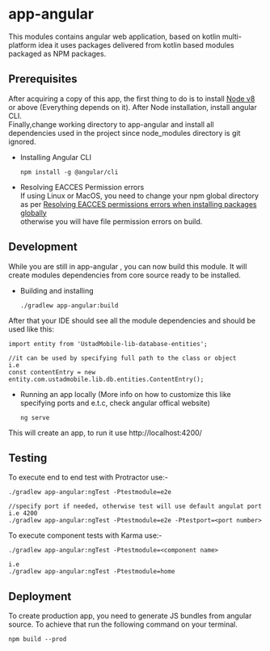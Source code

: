 
# app-angular  
This modules contains angular web application, based on kotlin multi-platform idea it uses packages delivered from kotlin based modules packaged as NPM packages.  
  
## Prerequisites  
After acquiring a copy of this app, the first thing to do is to install [Node v8](https://nodejs.org/en/download/)  or above (Everything depends on it). After Node installation, install angular CLI.   
Finally,change working directory to app-angular and install all dependencies used in the project since node_modules directory is git ignored.   
  
* Installing Angular CLI  
	```  
	npm install -g @angular/cli  
	```  
* Resolving EACCES Permission errors  
If using Linux or MacOS, you need to change your npm global directory as per [Resolving EACCES permissions errors when installing packages globally](https://docs.npmjs.com/resolving-eacces-permissions-errors-when-installing-packages-globally)   
otherwise you will have file permission errors on build.  
  
## Development  
While you are still in app-angular , you can now build this module. It will create modules dependencies from core source ready to be installed.  
  
* Building and installing  
	```  
	./gradlew app-angular:build  
	```  
  
After that your IDE should see all the module dependencies and should be used like this:  
```  
import entity from 'UstadMobile-lib-database-entities';  
  
//it can be used by specifying full path to the class or object  
i.e  
const contentEntry = new entity.com.ustadmobile.lib.db.entities.ContentEntry();  
```  
* Running an app locally (More info on how to customize this like specifying ports and e.t.c, check angular offical website)  
	```  
	ng serve  
	```  
This will create an app, to run it use http://localhost:4200/  

## Testing  
To execute end to end test with Protractor use:-
  
```  
./gradlew app-angular:ngTest -Ptestmodule=e2e 

//specify port if needed, otherwise test will use default angulat port i.e 4200
./gradlew app-angular:ngTest -Ptestmodule=e2e -Ptestport=<port number>
```
To execute component tests with Karma use:-
```  
./gradlew app-angular:ngTest -Ptestmodule=<component name>  

i.e
./gradlew app-angular:ngTest -Ptestmodule=home
```
## Deployment  
To create production app, you need to generate JS bundles from angular source. To achieve that run the following command on your terminal.  
  
```  
npm build --prod  
```
